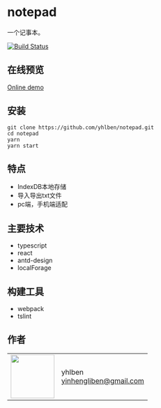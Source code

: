 # notepad

一个记事本。

[![Build Status](https://www.travis-ci.org/yhlben/notepad.svg?branch=master)](https://www.travis-ci.org/yhlben/notepad)

## 在线预览

[Online demo](http://yinhengli.com:8083)

## 安装

```
git clone https://github.com/yhlben/notepad.git
cd notepad
yarn
yarn start

```

## 特点
* IndexDB本地存储
* 导入导出txt文件
* pc端，手机端适配

## 主要技术
* typescript
* react
* antd-design
* localForage

## 构建工具
* webpack
* tslint

## 作者

<table>
  <tr>
    <td>
      <img src="https://github.com/yhlben.png?s=100" width="100">
    </td>
    <td>
      yhlben<br />
      <a href="mailto:yinhengliben@gmail.com">yinhengliben@gmail.com</a><br />
    </td>
  </tr>
</table>
